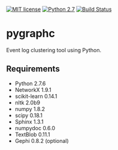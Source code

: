 [![MIT license](http://img.shields.io/badge/license-MIT-brightgreen.svg)](http://opensource.org/licenses/MIT)
[![Python 2.7](https://img.shields.io/badge/python-2.7-blue.svg)](https://www.python.org)
[![Build Status](https://travis-ci.org/studiawan/pygraphc.svg?branch=master)](https://travis-ci.org/studiawan/pygraphc)
# pygraphc
Event log clustering tool using Python.

## Requirements
* Python 2.7.6
* NetworkX 1.9.1
* scikit-learn 0.14.1
* nltk 2.0b9
* numpy 1.8.2
* scipy 0.18.1
* Sphinx 1.3.1
* numpydoc 0.6.0
* TextBlob 0.11.1
* Gephi 0.8.2 (optional)

